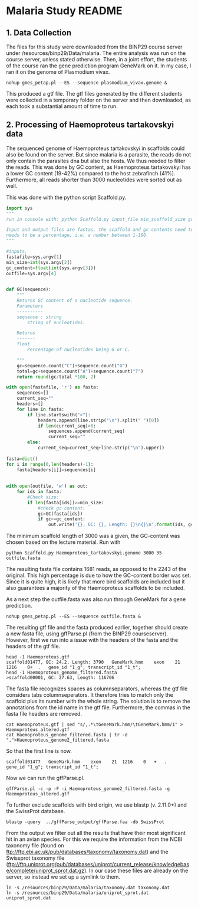 # Malaria Study README
## 1. Data Collection
<p>The files for this study were downloaded from the BINP29 course server under /resources/binp29/Data/malaria. The entire analysis was run on the course server, unless stated otherwise.
Then, in a joint effort, the students of the course ran the gene prediction program GeneMark on it. 
In my case, I ran it on the genome of Plasmodium vivax.<p>

```shell
nohup gmes_petap.pl --ES --sequence plasmodium_vivax.genome &
```

<p>This produced a gtf file. The gtf files generated by the different students were collected in a temporary folder on the server and then downloaded, as each took a substantial amount of time to run.<p>

## 2. Processing of Haemoproteus tartakovskyi data
<p>The sequenced genome of Haemoproteus tartakovskyi in scaffolds could also be found on the server. But since malaria is a parasite, the reads do not only contain the parasites dna but also the hosts. We thus needed to filter the reads. This was done by GC content, as Haemoproteus tartakovskyi has a lower GC content (19-42%) compared to the host zebrafinch (41%). Furthermore, all reads shorter than 3000 nucleotides were sorted out as well.<p>

<p> This was done with the python script Scaffold.py. <p>
  
```python
import sys
"""
run in console with: python Scaffold.py input_file min_scaffold_size gc_content output_file

Input and output files are fastas, the scaffold and gc contents need to be numbers, whereas the gc content furthermore 
needs to be a percentage, i.e. a number between 1-100.
"""

#inputs. 
fastafile=sys.argv[1]    
min_size=int(sys.argv[2])
gc_content=float(int(sys.argv[3]))
outfile=sys.argv[4]
    

def GC(sequence):
    """
    Returns GC content of a nucleotide sequence. 
    Parameters
    ----------
    sequence : string
        string of nucleotides.

    Returns
    -------
    float
        Percentage of nucleotides being G or C.

    """
    gc=sequence.count("C")+sequence.count("G")
    total=gc+sequence.count("A")+sequence.count("T")
    return round(gc/total *100, 2)

with open(fastafile, 'r') as fasta:
    sequences=[]
    current_seq=""
    headers=[]
    for line in fasta:
        if line.startswith(">"):
            headers.append(line.strip("\n").split(" ")[0])
            if len(current_seq)>0:
                sequences.append(current_seq)
                current_seq=""
        else:
            current_seq=current_seq+line.strip("\n").upper()
            
fasta=dict()
for i in range(0,len(headers)-1):
    fasta[headers[i]]=sequences[i]
    
            
with open(outfile, 'w') as out:
    for ids in fasta:
        #Check size:
        if len(fasta[ids])>=min_size:
            #check gc content:
            gc=GC(fasta[ids])
            if gc<=gc_content:
                out.write('{}, GC: {}, Length: {}\n{}\n'.format(ids, gc, len(fasta[ids]), fasta[ids])) #write the output file.
```
The minimum scaffold length of 3000 was a given, the GC-content was chosen based on the lecture material. Run with
```shell
python Scaffold.py Haemoproteus_tartakovskyi.genome 3000 35 outfile.fasta
```
<p>The resulting fasta file contains 1681 reads, as opposed to the 2243 of the original. This high percentage is due to how the GC-content border was set. Since it is quite high, it is likely that more bird scaffolds are included but it also guarantees a majority of the Haemoproteus scaffolds to be included.<p>

<p> As a next step the outfile.fasta was also run through GeneMark for a gene prediction.<p>
  
 ```shell
 nohup gmes_petap.pl --ES --sequence outfile.fasta & 
 ``` 
  
The resulting gtf file and the fasta produced earlier, together should create a new fasta file, using gffParse.pl (from the BINP29 courseserver). However, first we run into a issue with the headers of the fasta and the headers of the gtf file.                              
```shell
head -1 Haemoproteus.gtf
scaffold01477, GC: 24.2, Length: 3790	GeneMark.hmm	exon	21	1216	0+	.	gene_id "1_g"; transcript_id "1_t";
head -1 Haemoproteus_genome_filtered.fasta
>scaffold00001, GC: 27.63, Length: 116706
```
  
The fasta file recognizes spaces as columnseparators, whereas the gtf file considers tabs columnseperators. It therefore tries to match only the scaffold plus its number with the whole string. The solution is to remove the annotations from the id name in the gtf file. Furthermore, the commas in the fasta file headers are removed.
  
```shell
cat Haemoproteus.gtf | sed "s/,.*\tGeneMark.hmm/\tGeneMark.hmm/1" > Haemoproteus_altered.gtf
cat Haemoproteus_genome_filtered.fasta | tr -d ",">Haemoproteus_genome2_filtered.fasta
```
  
 So that the first line is now.
  
```shell
scaffold01477	GeneMark.hmm	exon	21	1216	0	+	.	gene_id "1_g"; transcript_id "1_t";
```
  
Now we can run the gffParse.pl.

```shell
gffParse.pl -c -p -F -i Haemoproteus_genome2_filtered.fasta -g Haemoproteus_altered.gtf 
```
  
To further exclude scaffolds with bird origin, we use blastp (v. 2.11.0+) and the SwissProt database.

```shell
blastp -query  ../gffParse_output/gffParse.faa -db SwissProt
```
 
From the output we filter out all the results that have their most significant hit in an avian species. For this we require the information from the NCBI taxonomy file (found on ftp://ftp.ebi.ac.uk/pub/databases/taxonomy/taxonomy.dat) and the Swissprot taxonomy file (ftp://ftp.uniprot.org/pub/databases/uniprot/current_release/knowledgebase/complete/uniprot_sprot.dat.gz). In our case these files are already on the server, so instead we set up a symlink to them.

```shell
ln -s /resources/binp29/Data/malaria/taxonomy.dat taxonomy.dat
ln -s /resources/binp29/Data/malaria/uniprot_sprot.dat uniprot_sprot.dat
```

  
  
  
  
  
  
  
  
